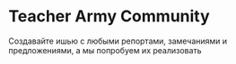 # Teacher Army Community

Создавайте ишью с любыми репортами, замечаниями и предложениями, а мы попробуем их реализовать

